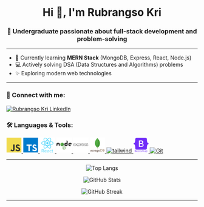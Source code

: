 <h1 align="center">Hi 👋, I'm Rubrangso Kri</h1>
<h3 align="center">🚀 Undergraduate passionate about full-stack development and problem-solving</h3>

---

- 🌱 Currently learning **MERN Stack** (MongoDB, Express, React, Node.js)
- 💻 Actively solving DSA (Data Structures and Algorithms) problems
- ✨ Exploring modern web technologies

---

<h3 align="left">👔 Connect with me:</h3>
<p align="left">
  <a href="https://linkedin.com/in/rubrangsokri" target="blank">
    <img align="center" src="https://raw.githubusercontent.com/rahuldkjain/github-profile-readme-generator/master/src/images/icons/Social/linked-in-alt.svg" alt="Rubrangso Kri LinkedIn" height="30" width="40" />
  </a>
</p>

<h3 align="left">🛠️ Languages & Tools:</h3>
<p align="left">
  <a href="https://developer.mozilla.org/en-US/docs/Web/JavaScript" target="_blank" rel="noreferrer">
    <img src="https://raw.githubusercontent.com/devicons/devicon/master/icons/javascript/javascript-original.svg" alt="JavaScript" width="40" height="40"/>
  </a>
  <a href="https://www.typescriptlang.org/" target="_blank" rel="noreferrer">
    <img src="https://raw.githubusercontent.com/devicons/devicon/master/icons/typescript/typescript-original.svg" alt="TypeScript" width="40" height="40"/>
  </a>
  <a href="https://reactjs.org/" target="_blank" rel="noreferrer">
    <img src="https://raw.githubusercontent.com/devicons/devicon/master/icons/react/react-original-wordmark.svg" alt="React" width="40" height="40"/>
  </a>
  <a href="https://nodejs.org" target="_blank" rel="noreferrer">
    <img src="https://raw.githubusercontent.com/devicons/devicon/master/icons/nodejs/nodejs-original-wordmark.svg" alt="Node.js" width="40" height="40"/>
  </a>
  <a href="https://expressjs.com" target="_blank" rel="noreferrer">
    <img src="https://raw.githubusercontent.com/devicons/devicon/master/icons/express/express-original-wordmark.svg" alt="Express.js" width="40" height="40"/>
  </a>
  <a href="https://www.mongodb.com/" target="_blank" rel="noreferrer">
    <img src="https://raw.githubusercontent.com/devicons/devicon/master/icons/mongodb/mongodb-original-wordmark.svg" alt="MongoDB" width="40" height="40"/>
  </a>
  <a href="https://tailwindcss.com/" target="_blank" rel="noreferrer">
    <img src="https://www.vectorlogo.zone/logos/tailwindcss/tailwindcss-icon.svg" alt="tailwind" width="40" height="40"/>
  </a>
  <a href="https://getbootstrap.com" target="_blank" rel="noreferrer">
    <img src="https://raw.githubusercontent.com/devicons/devicon/master/icons/bootstrap/bootstrap-plain-wordmark.svg" alt="Bootstrap" width="40" height="40"/>
  </a>
  <a href="https://git-scm.com/" target="_blank" rel="noreferrer">
    <img src="https://www.vectorlogo.zone/logos/git-scm/git-scm-icon.svg" alt="Git" width="40" height="40"/>
  </a>
  <!-- Add other icons as necessary -->
</p>

---

<!-- Language and stats cards -->
<p align="center">
  <img src="https://github-readme-stats.vercel.app/api/top-langs?username=R-Kri&show_icons=true&locale=en&layout=compact&hide=python" alt="Top Langs" height="150"/> 
</p>
<p align="center">
  <img src="https://github-readme-stats.vercel.app/api?username=R-Kri&show_icons=true&locale=en" alt="GitHub Stats" height="150"/>
</p>
<p align="center">
  <img src="https://github-readme-streak-stats.herokuapp.com/?user=R-Kri&" alt="GitHub Streak"/>
</p>

---
